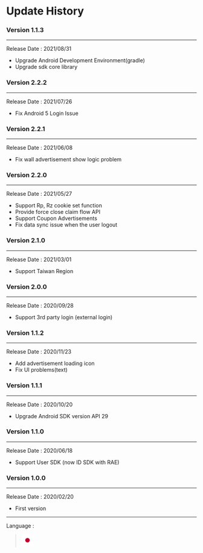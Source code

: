 # Update History

### Version 1.1.3
<hr/>
Release Date : 2021/08/31

* Upgrade Android Development Environment(gradle)
* Upgrade sdk core library

### Version 2.2.2
<hr/>
Release Date : 2021/07/26

* Fix Android 5 Login Issue

### Version 2.2.1
<hr/>
Release Date : 2021/06/08

* Fix wall advertisement show logic problem

### Version 2.2.0
<hr/>
Release Date : 2021/05/27

* Support Rp, Rz cookie set function
* Provide force close claim flow API
* Support Coupon Advertisements
* Fix data sync issue when the user logout

### Version 2.1.0
<hr/>
Release Date : 2021/03/01

* Support Taiwan Region

### Version 2.0.0
<hr/>
Release Date : 2020/09/28

* Support 3rd party login (external login)

### Version 1.1.2
<hr/>
Release Date : 2020/11/23

* Add advertisement loading icon
* Fix UI problems(text)

### Version 1.1.1
<hr/>
Release Date : 2020/10/20  

* Upgrade Android SDK version API 29

### Version 1.1.0
<hr/>
Release Date : 2020/06/18  

* Support User SDK (now ID SDK with RAE)

### Version 1.0.0
<hr/>
Release Date : 2020/02/20  

* First version

---
Language :
> [![ja](../lang/ja.png)](../ja/history/README.md)